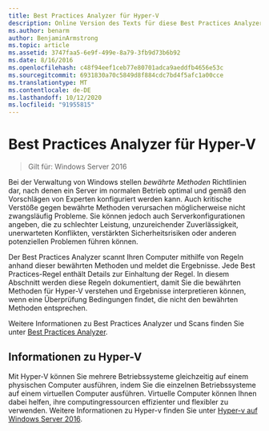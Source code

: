 ```yaml
---
title: Best Practices Analyzer für Hyper-V
description: Online Version des Texts für diese Best Practices Analyzer Regel.
ms.author: benarm
author: BenjaminArmstrong
ms.topic: article
ms.assetid: 3747faa5-6e9f-499e-8a79-3fb9d73b6b92
ms.date: 8/16/2016
ms.openlocfilehash: c48f94eef1ceb77e80701adca9aeddfb4656e53c
ms.sourcegitcommit: 6931830a70c5849d8f884cdc7bd4f5afc1a00cce
ms.translationtype: MT
ms.contentlocale: de-DE
ms.lasthandoff: 10/12/2020
ms.locfileid: "91955815"
---
```

# <a name="best-practices-analyzer-for-hyper-v"></a>Best Practices Analyzer für Hyper-V

> Gilt für: Windows Server 2016

Bei der Verwaltung von Windows stellen *bewährte Methoden* Richtlinien dar, nach denen ein Server im normalen Betrieb optimal und gemäß den Vorschlägen von Experten konfiguriert werden kann. Auch kritische Verstöße gegen bewährte Methoden verursachen möglicherweise nicht zwangsläufig Probleme. Sie können jedoch auch Serverkonfigurationen angeben, die zu schlechter Leistung, unzureichender Zuverlässigkeit, unerwarteten Konflikten, verstärkten Sicherheitsrisiken oder anderen potenziellen Problemen führen können.

Der Best Practices Analyzer scannt Ihren Computer mithilfe von Regeln anhand dieser bewährten Methoden und meldet die Ergebnisse. Jede Best Practices-Regel enthält Details zur Einhaltung der Regel. In diesem Abschnitt werden diese Regeln dokumentiert, damit Sie die bewährten Methoden für Hyper-V verstehen und Ergebnisse interpretieren können, wenn eine Überprüfung Bedingungen findet, die nicht den bewährten Methoden entsprechen.

Weitere Informationen zu Best Practices Analyzer und Scans finden Sie unter [Best Practices Analyzer](https://docs.microsoft.com/previous-versions/windows/it-pro/windows-server-2012-r2-and-2012/dn283329(v=ws.11)).

## <a name="about-hyper-v"></a>Informationen zu Hyper-V
Mit Hyper-V können Sie mehrere Betriebssysteme gleichzeitig auf einem physischen Computer ausführen, indem Sie die einzelnen Betriebssysteme auf einem virtuellen Computer ausführen. Virtuelle Computer können Ihnen dabei helfen, ihre computingressourcen effizienter und flexibler zu verwenden. Weitere Informationen zu Hyper-v finden Sie unter [Hyper-v auf Windows Server 2016](../Hyper-V-on-Windows-Server.md).



